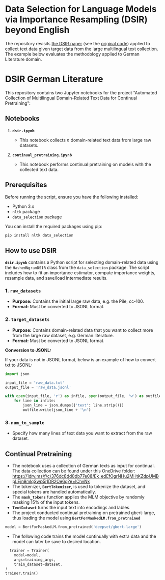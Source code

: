 # Data Selection for Language Models via Importance Resampling (DSIR) beyond English

The repository revisits [the DSIR paper](https://proceedings.neurips.cc/paper_files/paper/2023/hash/6b9aa8f418bde2840d5f4ab7a02f663b-Abstract-Conference.html) (see the [original code](https://github.com/p-lambda/dsir)) applied to collect text data given target data from the large multilingual text collection. The example below evaluates the methodology applied to German Literature domain. 


# DSIR German Literature
This repository contains two Jupyter notebooks for the project "Automated Collection of Multilingual Domain-Related Text Data for Continual Pretraining":

## Notebooks

1. **`dsir.ipynb`**
   - This notebook collects *n* domain-related text data from large raw datasets.

2. **`continual_pretraining.ipynb`**
   - This notebook performs continual pretraining on models with the collected text data.

     
## Prerequisites

Before running the script, ensure you have the following installed:

- Python 3.x
- `nltk` package
- `data_selection` package

You can install the required packages using pip:

```python
pip install nltk data_selection
```



## How to use DSIR

**`dsir.ipynb`** contains a Python script for selecting domain-related data using the `HashedNgramDSIR` class from the `data_selection` package. The script includes how to fit an importance estimator, compute importance weights, resample data, and save/load intermediate results.

### 1. **`raw_datasets`**

- **Purpose:** Contains the initial large raw data, e.g. the Pile, cc-100.
- **Format:** Must be converted to JSONL format. 

### 2. **`target_datasets`**

- **Purpose:** Contains domain-related data that you want to collect more from the large raw dataset, e.g. German literature.
- **Format:** Must be converted to JSONL format. 

**Conversion to JSONL:**

If your data is not in JSONL format, below is an example of how to convert txt to JSONL:

```python
import json

input_file = 'raw_data.txt'
output_file = 'raw_data.jsonl'

with open(input_file, 'r') as infile, open(output_file, 'w') as outfile:
    for line in infile:
        json_line = json.dumps({'text': line.strip()})
        outfile.write(json_line + '\n')
```
### 3. **`num_to_sample`**
- Specify how many lines of text data you want to extract from the raw dataset. 


## Continual Pretraining

- The notebook uses a collection of German texts as input for continual. The data collection can be found under this OneDrive folder: https://1drv.ms/f/c/376dc8dd0db77e08/Ek_edEfOgrNHu2MHtKZdpUMBpLEjn9mlqSwp5j1DR2Oe6g?e=lChvNx
- The tokenizer, **`BertTokenizer`**, is used to tokenize the dataset, and special tokens are handled automatically.
- The **`mask_tokens`** function applies the MLM objective by randomly masking 15% of the input tokens.
- **`TextDataset`** turns the input text into encodings and lables.
- The project conducted continual pretraining on pretrained gbert-large, thus loading the model using **`BertForMaskedLM.from_pretrained`**
```python
model = BertForMaskedLM.from_pretrained('deepset/gbert-large')
```
- The following code trains the model continually with extra data and the model can later be save to desired location.
```python
  trainer = Trainer(
    model=model,
    args=training_args,
    train_dataset=dataset,
)
trainer.train()
``` 
